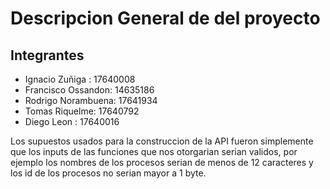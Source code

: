 # Descripcion General de del proyecto

## Integrantes 

- Ignacio Zuñiga : 17640008
- Francisco Ossandon: 14635186
- Rodrigo Norambuena: 17641934
- Tomas Riquelme: 17640792
- Diego Leon : 17640016

Los supuestos usados para la construccion de la API fueron simplemente que los inputs de las funciones que nos otorgarian serian validos, por ejemplo los nombres de los procesos serian de menos de 12 caracteres y los id de los procesos no serian mayor a 1 byte.
